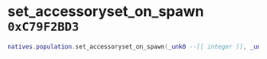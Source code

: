 # set_accessoryset_on_spawn `0xC79F2BD3`

```lua
natives.population.set_accessoryset_on_spawn(_unk0 --[[ integer ]], _unk1 --[[ integer ]], _unk2 --[[ integer ]])
```